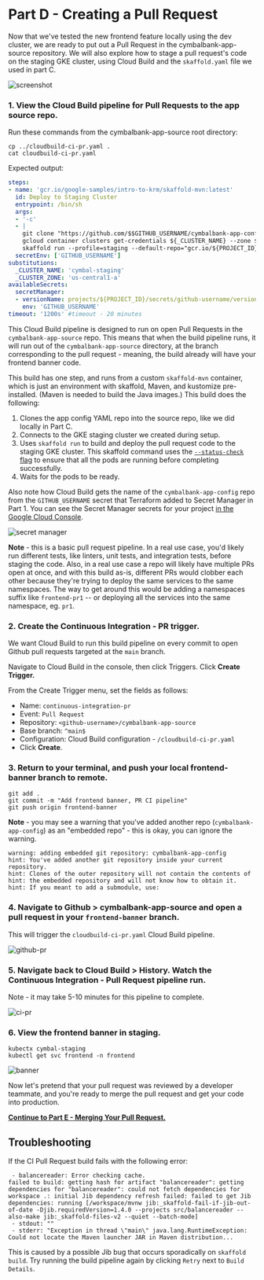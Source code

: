 # Part D - Creating a Pull Request 

Now that we've tested the new frontend feature locally using the dev cluster, we are ready to put out a Pull Request in the cymbalbank-app-source repository. We will also explore how to stage a pull request's code on the staging GKE cluster, using Cloud Build and the `skaffold.yaml` file we used in part C. 

![screenshot](screenshots/pull-request-ci.jpg)
 

### 1. **View the Cloud Build pipeline for Pull Requests to the app source repo**. 

Run these commands from the cymbalbank-app-source root directory: 

```
cp ../cloudbuild-ci-pr.yaml . 
cat cloudbuild-ci-pr.yaml
```

Expected output: 

```YAML
steps: 
- name: 'gcr.io/google-samples/intro-to-krm/skaffold-mvn:latest'
  id: Deploy to Staging Cluster 
  entrypoint: /bin/sh
  args:
  - '-c'
  - |
    git clone "https://github.com/$$GITHUB_USERNAME/cymbalbank-app-config"
    gcloud container clusters get-credentials ${_CLUSTER_NAME} --zone ${_CLUSTER_ZONE} --project ${PROJECT_ID} 
    skaffold run --profile=staging --default-repo="gcr.io/${PROJECT_ID}/cymbal-bank/${BRANCH_NAME}" --status-check --tail=false
  secretEnv: ['GITHUB_USERNAME']
substitutions:
  _CLUSTER_NAME: 'cymbal-staging'
  _CLUSTER_ZONE: 'us-central1-a'
availableSecrets:
  secretManager:
  - versionName: projects/${PROJECT_ID}/secrets/github-username/versions/1 
    env: 'GITHUB_USERNAME'
timeout: '1200s' #timeout - 20 minutes
```

This Cloud Build pipeline is designed to run on open Pull Requests in the `cymbalbank-app-source` repo. This means that when the build pipeline runs, it will run out of the `cymbalbank-app-source` directory, at the branch corresponding to the pull request - meaning, the build already will have your frontend banner code. 

This build has one step, and runs from a custom `skaffold-mvn` container, which is just an environment with skaffold, Maven, and kustomize pre-installed. (Maven is needed to build the Java images.) This build does the following: 

1. Clones the app config YAML repo into the source repo, like we did locally in Part C.
2. Connects to the GKE staging cluster we created during setup. 
3. Uses `skaffold run` to build and deploy the pull request code to the staging GKE cluster. This skaffold command uses the [`--status-check` flag](https://skaffold.dev/docs/workflows/ci-cd/) to ensure that all the pods are running before completing successfully.
4. Waits for the pods to be ready. 

Also note how Cloud Build gets the name of the `cymbalbank-app-config` repo from the `GITHUB_USERNAME` secret that Terraform added to Secret Manager in Part 1. You can see the Secret Manager secrets for your project [in the Google Cloud Console](https://console.cloud.google.com/security/secret-manager).  

![secret manager](screenshots/secret-manager.png)

**Note** - this is a basic pull request pipeline. In a real use case, you'd likely run different tests, like linters, unit tests, and integration tests, before staging the code. Also, in a real use case a repo will likely have multiple PRs open at once, and with this build as-is, different PRs would clobber each other because they're trying to deploy the same services to the same namespaces. The way to get around this would be adding a namespaces suffix like `frontend-pr1` -- or deploying all the services into the same namespace, eg. `pr1`.   

### 2. **Create the Continuous Integration - PR trigger.**

We want Cloud Build to run this build pipeline on every commit to open Github pull requests targeted at the `main` branch. 

Navigate to Cloud Build in the console, then click Triggers. Click **Create Trigger.** 

From the Create Trigger menu, set the fields as follows: 

- Name: `continuous-integration-pr` 
- Event: `Pull Request` 
- Repository: `<github-username>/cymbalbank-app-source` 
- Base branch: `^main$`  
- Configuration: Cloud Build configuration - `/cloudbuild-ci-pr.yaml` 
- Click **Create**. 

### 3. **Return to your terminal, and push your local frontend-banner branch to remote.**

```
git add .
git commit -m "Add frontend banner, PR CI pipeline" 
git push origin frontend-banner
```

**Note** - you may see a warning that you've added another repo (`cymbalbank-app-config`) as an "embedded repo" - this is okay, you can ignore the warning. 

```
warning: adding embedded git repository: cymbalbank-app-config
hint: You've added another git repository inside your current repository.
hint: Clones of the outer repository will not contain the contents of
hint: the embedded repository and will not know how to obtain it.
hint: If you meant to add a submodule, use:
```

### 4. **Navigate to Github > cymbalbank-app-source and open a pull request in your `frontend-banner` branch.** 

This will trigger the `cloudbuild-ci-pr.yaml` Cloud Build pipeline.  

![github-pr](screenshots/github-open-pr.png)

### 5. **Navigate back to Cloud Build > History. Watch the Continuous Integration - Pull Request pipeline run.** 

Note - it may take 5-10 minutes for this pipeline to complete.

![ci-pr](screenshots/ci-pr-success.png)

### 6. **View the frontend banner in staging.**

```
kubectx cymbal-staging
kubectl get svc frontend -n frontend
```

![banner](screenshots/login-banner.png)

Now let's pretend that your pull request was reviewed by a developer teammate, and you're ready to merge the pull request and get your code into production.

**[Continue to Part E - Merging Your Pull Request.](partE-ci-main.md)** 

## Troubleshooting 

If the CI Pull Request build fails with the following error: 

```
 - balancereader: Error checking cache.
failed to build: getting hash for artifact "balancereader": getting dependencies for "balancereader": could not fetch dependencies for workspace .: initial Jib dependency refresh failed: failed to get Jib dependencies: running [/workspace/mvnw jib:_skaffold-fail-if-jib-out-of-date -Djib.requiredVersion=1.4.0 --projects src/balancereader --also-make jib:_skaffold-files-v2 --quiet --batch-mode]
 - stdout: ""
 - stderr: "Exception in thread \"main\" java.lang.RuntimeException: Could not locate the Maven launcher JAR in Maven distribution...
 ```

This is caused by a possible Jib bug that occurs sporadically on `skaffold build`. Try running the build pipeline again by clicking `Retry` next to `Build Details`. 